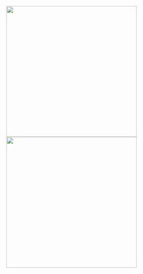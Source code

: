 <p align="center">
  <img src="https://user-images.githubusercontent.com/627794/87238023-326cf400-c3cb-11ea-8876-2887bcf126cb.gif" width="350">
  <img src="https://user-images.githubusercontent.com/627794/87238105-406f4480-c3cc-11ea-9bd8-0d9469ed11f8.gif" width="350">
</p>
